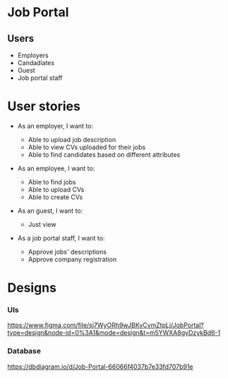 # Job Portal
## Users
- Employers
- Candadiates
- Guest
- Job portal staff

# User stories
- As an employer, I want to:
    - Able to upload job description
    - Able to view CVs uploaded for their jobs
    - Able to find candidates based on different attributes


- As an employee, I want to:
    - Able to find jobs
    - Able to upload CVs
    - Able to create CVs

- As an guest, I want to:
    - Just view

- As a job portal staff, I want to:
    - Approve jobs' descriptions
    - Approve company registration

# Designs
### UIs
https://www.figma.com/file/sj7WyORh9wJBKvCvmZtpLj/JobPortal?type=design&node-id=0%3A1&mode=design&t=m5YWXA8gyDzykBd6-1

### Database
https://dbdiagram.io/d/Job-Portal-66066f4037b7e33fd707b91e
